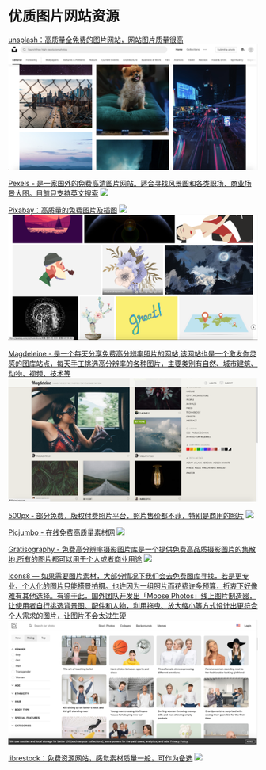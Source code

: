 # 优质图片网站资源

[unsplash：高质量全免费的图片网站，网站图片质量很高](https://unsplash.com)
![](img/A5F69CB6-DB6C-4ACE-B221-8AE2C2AB15AC.png)

[Pexels - 是一家国外的免费高清图片网站。适合寻找风景图和各类职场、商业场景大图。目前只支持英文搜索](https://www.pexels.com)
![](img/5FB32D8E-379E-4E88-825B-EA1FE45C3830.png)

[Pixabay：高质量的免费图片及插图](https://pixabay.com/)
![](img/124D7031-CD65-480A-B4E2-C0AE320FBA36.png)
![](img/1998F215-DEF4-40EE-A509-735B3CAAD07D.png)

[Magdeleine - 是一个每天分享免费高分辨率照片的网站,该网站也是一个激发你灵感的图库站点，每天手工挑选高分辨率的各种图片，主要类别有自然、城市建筑、动物、视频、技术等](https://magdeleine.co/browse/)
![](img/883A066B-76E0-4F7C-BE58-FFBFF94BBC39.png)


[500px - 部分免费，版权付费照片平台，照片售价都不菲，特别是商用的照片](https://500px.com/home)
![](img/2DC3E78C-5C54-4980-A5BE-D9F8289533B4.png)

[Picjumbo - 在线免费高质量素材网](https://picjumbo.com/)
![](img/E462DAAE-3C0B-4161-827A-EB3ACF143B53.png)

[Gratisography - 免费高分辨率摄影图片库是一个提供免费高品质摄影图片的集散地,所有的图片都可以用于个人或者商业用途](https://gratisography.com/)
![](img/AEBD9573-7B00-4B09-90EB-844C0A14EF5B.png)


[Icons8 — 如果需要图片素材，大部分情况下我们会去免费图库寻找，若是更专业、个人化的图片只能搭景拍摄。也许因为一组照片而花费许多预算，折衷下好像难有其他选择。有鉴于此，国外团队开发出「Moose Photos」线上图片制造器，让使用者自行挑选背景图、配件和人物，利用拖曳、放大缩小等方式设计出更符合个人需求的图片，让图片不会太过生硬](https://photos.icons8.com/)
![](img/375C971C-4ACC-493A-9F38-5D956229C819.png)

[librestock：免费资源网站，感觉素材质量一般，可作为备选](https://librestock.com)
![](img/92EB5F47-D442-4D81-9A8D-7542A5B2AF5F.png)



